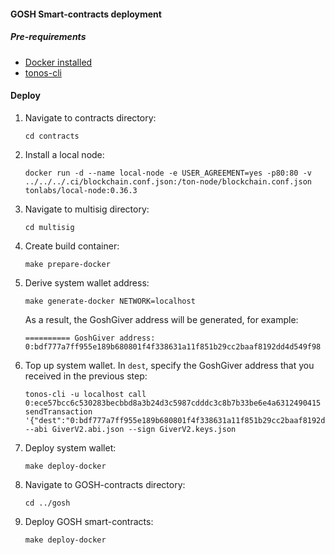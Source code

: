 #### GOSH Smart-contracts deployment

##### Pre-requirements
- [Docker installed](https://www.docker.com/get-started/)
- [tonos-cli](https://github.com/tonlabs/tonos-cli#1-installation)

#### Deploy

1. Navigate to contracts directory:
    ```
    cd contracts
    ```

2. Install a local node:
    ```
    docker run -d --name local-node -e USER_AGREEMENT=yes -p80:80 -v ../../../.ci/blockchain.conf.json:/ton-node/blockchain.conf.json tonlabs/local-node:0.36.3
    ```

3. Navigate to multisig directory:
    ```
    cd multisig
    ```

4. Create build container:
    ```
    make prepare-docker
    ```
5. Derive system wallet address:
    ```
    make generate-docker NETWORK=localhost
    ```

    As a result, the GoshGiver address will be generated,
    for example:
    ```
    ========== GoshGiver address: 0:bdf777a7ff955e189b680801f4f338631a11f851b29cc2baaf8192dd4d549f98
    ```

6. Top up system wallet.
    In `dest`, specify the GoshGiver address that you received in the previous step:

    ```
    tonos-cli -u localhost call 0:ece57bcc6c530283becbbd8a3b24d3c5987cdddc3c8b7b33be6e4a6312490415 sendTransaction '{"dest":"0:bdf777a7ff955e189b680801f4f338631a11f851b29cc2baaf8192dd4d549f98","value":50000000000000000,"bounce":false}' --abi GiverV2.abi.json --sign GiverV2.keys.json
    ```

7. Deploy system wallet:
    ```
    make deploy-docker
    ````
8. Navigate to GOSH-contracts directory:
    ```
    cd ../gosh
    ```
9. Deploy GOSH smart-contracts:
    ```
    make deploy-docker
    ```
    